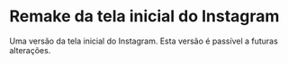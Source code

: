 # Remake da tela inicial do Instagram
Uma versão da tela inicial do Instagram. Esta versão é passível a futuras alterações.
